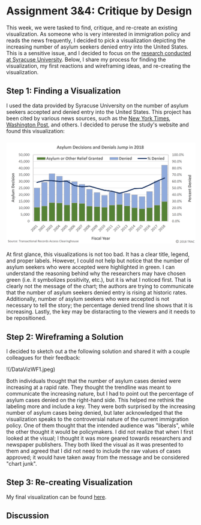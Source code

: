 # Assignment 3&4: Critique by Design

This week, we were tasked to find, critique, and re-create an existing visualization. As someone who is very interested in immigration policy and reads the news frequently, I decided to pick a visualization depicting the increasing number of asylum seekers denied entry into the United States. This is a sensitive issue, and I decided to focus on the [research conducted at Syracuse University](https://trac.syr.edu/immigration/reports/539/). Below, I share my process for finding the visualization, my first reactions and wireframing ideas, and re-creating the visualization.

## Step 1: Finding a Visualization
I used the data provided by Syracuse University on the number of asylum seekers accepted and denied entry into the United States. This project has been cited by various news sources, such as the [New York Times](https://www.nytimes.com/2006/07/31/us/31asylum.html), [Washington Post](https://www.washingtonpost.com/immigration/burgeoning-court-backlog-of-more-than-850000-cases-undercuts-trump-immigration-agenda/2019/05/01/09c0b84a-6b69-11e9-a66d-a82d3f3d96d5_story.html), and others. I decided to peruse the study's website and found this visualization:

### ![Figure 1: Visualization Created by the Research Team](/DataVizAsylumCases.png)

At first glance, this visualizations is not too bad. It has a clear title, legend, and proper labels. However, I could not help but notice that the number of asylum seekers who were accepted were highlighted in green. I can understand the reasoning behind why the researchers may have chosen green (i.e. it symbolizes positivity, etc.), but it is what I noticed first. That is clearly not the message of the chart; the authors are trying to communicate that the number of asylum seekers denied entry is rising at historic rates. Additionally, number of asylum seekers who were accepted is not necessary to tell the story; the percentage denied trend line shows that it is increasing. Lastly, the key may be distaracting to the viewers and it needs to be repositioned.

## Step 2: Wireframing a Solution
I decided to sketch out a the following solution and shared it with a couple colleagues for their feedback:

 !(/DataVizWF1.jpeg)

Both individuals thought that the number of asylum cases denied were increasing at a rapid rate. They thought the trendline was meant to communicate the increasing nature, but I had to point out the percentage of asylum cases denied on the right-hand side. This helped me rethink the labeling more and include a key. They were both surprised by the increasing number of asylum cases being denied, but later acknowledged that the visualization speaks to the controversial nature of the current immigration policy. One of them thought that the intended audience was "liberals", while the other thought it would be policymakers. I did not realize that when I first looked at the visual; I thought it was more geared towards researchers and newspaper publishers. They both liked the visual as it was presented to them and agreed that I did not need to include the raw values of cases approved; it would have taken away from the message and be considered "chart junk". 


## Step 3: Re-creating Visualization
My final visualization can be found [here](https://public.tableau.com/views/Assignment3_15806979417020/Sheet1?:display_count=y&publish=yes&:origin=viz_share_link).

## Discussion
